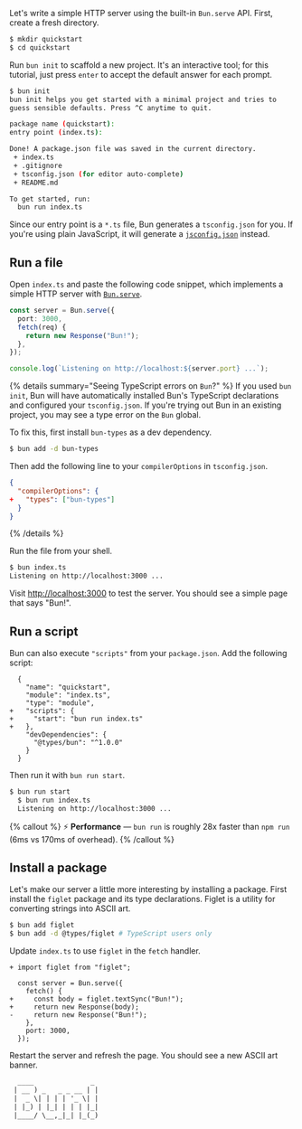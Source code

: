 Let's write a simple HTTP server using the built-in `Bun.serve` API. First, create a fresh directory.

```bash
$ mkdir quickstart
$ cd quickstart
```

Run `bun init` to scaffold a new project. It's an interactive tool; for this tutorial, just press `enter` to accept the default answer for each prompt.

```bash
$ bun init
bun init helps you get started with a minimal project and tries to
guess sensible defaults. Press ^C anytime to quit.

package name (quickstart):
entry point (index.ts):

Done! A package.json file was saved in the current directory.
 + index.ts
 + .gitignore
 + tsconfig.json (for editor auto-complete)
 + README.md

To get started, run:
  bun run index.ts
```

Since our entry point is a `*.ts` file, Bun generates a `tsconfig.json` for you. If you're using plain JavaScript, it will generate a [`jsconfig.json`](https://code.visualstudio.com/docs/languages/jsconfig) instead.

## Run a file

Open `index.ts` and paste the following code snippet, which implements a simple HTTP server with [`Bun.serve`](/docs/api/http).

```ts
const server = Bun.serve({
  port: 3000,
  fetch(req) {
    return new Response("Bun!");
  },
});

console.log(`Listening on http://localhost:${server.port} ...`);
```

{% details summary="Seeing TypeScript errors on `Bun`?" %}
If you used `bun init`, Bun will have automatically installed Bun's TypeScript declarations and configured your `tsconfig.json`. If you're trying out Bun in an existing project, you may see a type error on the `Bun` global.

To fix this, first install `bun-types` as a dev dependency.

```sh
$ bun add -d bun-types
```

Then add the following line to your `compilerOptions` in `tsconfig.json`.

```json-diff#tsconfig.json
{
  "compilerOptions": {
+   "types": ["bun-types"]
  }
}
```

{% /details %}

Run the file from your shell.

```bash
$ bun index.ts
Listening on http://localhost:3000 ...
```

Visit [http://localhost:3000](http://localhost:3000) to test the server. You should see a simple page that says "Bun!".

## Run a script

Bun can also execute `"scripts"` from your `package.json`. Add the following script:

```json-diff
  {
    "name": "quickstart",
    "module": "index.ts",
    "type": "module",
+   "scripts": {
+     "start": "bun run index.ts"
+   },
    "devDependencies": {
      "@types/bun": "^1.0.0"
    }
  }
```

Then run it with `bun run start`.

```bash
$ bun run start
  $ bun run index.ts
  Listening on http://localhost:3000 ...
```

{% callout %}
⚡️ **Performance** — `bun run` is roughly 28x faster than `npm run` (6ms vs 170ms of overhead).
{% /callout %}

## Install a package

Let's make our server a little more interesting by installing a package. First install the `figlet` package and its type declarations. Figlet is a utility for converting strings into ASCII art.

```bash
$ bun add figlet
$ bun add -d @types/figlet # TypeScript users only
```

Update `index.ts` to use `figlet` in the `fetch` handler.

```ts-diff
+ import figlet from "figlet";

  const server = Bun.serve({
    fetch() {
+     const body = figlet.textSync("Bun!");
+     return new Response(body);
-     return new Response("Bun!");
    },
    port: 3000,
  });
```

Restart the server and refresh the page. You should see a new ASCII art banner.

```txt
  ____              _
 | __ ) _   _ _ __ | |
 |  _ \| | | | '_ \| |
 | |_) | |_| | | | |_|
 |____/ \__,_|_| |_(_)
```
